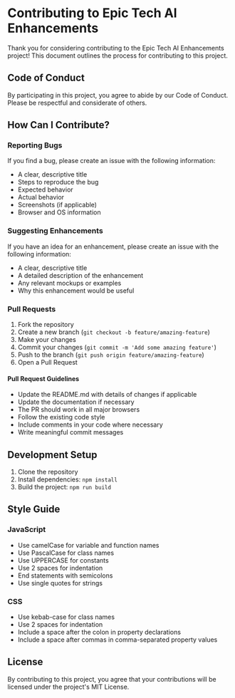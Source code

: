 # Contributing to Epic Tech AI Enhancements

Thank you for considering contributing to the Epic Tech AI Enhancements project! This document outlines the process for contributing to this project.

## Code of Conduct

By participating in this project, you agree to abide by our Code of Conduct. Please be respectful and considerate of others.

## How Can I Contribute?

### Reporting Bugs

If you find a bug, please create an issue with the following information:

- A clear, descriptive title
- Steps to reproduce the bug
- Expected behavior
- Actual behavior
- Screenshots (if applicable)
- Browser and OS information

### Suggesting Enhancements

If you have an idea for an enhancement, please create an issue with the following information:

- A clear, descriptive title
- A detailed description of the enhancement
- Any relevant mockups or examples
- Why this enhancement would be useful

### Pull Requests

1. Fork the repository
2. Create a new branch (`git checkout -b feature/amazing-feature`)
3. Make your changes
4. Commit your changes (`git commit -m 'Add some amazing feature'`)
5. Push to the branch (`git push origin feature/amazing-feature`)
6. Open a Pull Request

#### Pull Request Guidelines

- Update the README.md with details of changes if applicable
- Update the documentation if necessary
- The PR should work in all major browsers
- Follow the existing code style
- Include comments in your code where necessary
- Write meaningful commit messages

## Development Setup

1. Clone the repository
2. Install dependencies: `npm install`
3. Build the project: `npm run build`

## Style Guide

### JavaScript

- Use camelCase for variable and function names
- Use PascalCase for class names
- Use UPPERCASE for constants
- Use 2 spaces for indentation
- End statements with semicolons
- Use single quotes for strings

### CSS

- Use kebab-case for class names
- Use 2 spaces for indentation
- Include a space after the colon in property declarations
- Include a space after commas in comma-separated property values

## License

By contributing to this project, you agree that your contributions will be licensed under the project's MIT License.